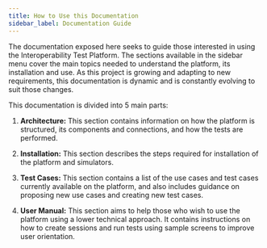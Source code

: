 ```yaml
---
title: How to Use this Documentation
sidebar_label: Documentation Guide
---
```


The documentation exposed here seeks to guide those interested in using the
Interoperability Test Platform. The sections available in the sidebar menu cover
the main topics needed to understand the platform, its installation and use. As
this project is growing and adapting to new requirements, this documentation is
dynamic and is constantly evolving to suit those changes.

This documentation is divided into 5 main parts:

1. **Architecture:** This section contains information on how the platform is
   structured, its components and connections, and how the tests are performed.

2. **Installation:** This section describes the steps required for installation
   of the platform and simulators.

3. **Test Cases:** This section contains a list of the use cases and test cases
   currently available on the platform, and also includes guidance on proposing
   new use cases and creating new test cases.

4. **User Manual:** This section aims to help those who wish to use the platform
   using a lower technical approach. It contains instructions on how to create
   sessions and run tests using sample screens to improve user orientation.
